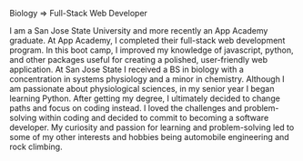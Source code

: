 Biology => Full-Stack Web Developer

I am a San Jose State University and more recently an App Academy graduate. At App Academy, I completed their full-stack web development program. In this boot camp, I improved my knowledge of javascript, python, and other packages useful for creating a polished, user-friendly web application. At San Jose State I received a BS in biology with a concentration in systems physiology and a minor in chemistry. Although I am passionate about physiological sciences, in my senior year I began learning Python. After getting my degree, I ultimately decided to change paths and focus on coding instead. I loved the challenges and problem-solving within coding and decided to commit to becoming a software developer. My curiosity and passion for learning and problem-solving led to some of my other interests and hobbies being automobile engineering and rock climbing.
